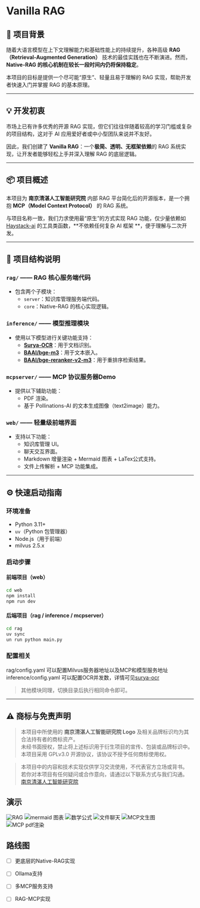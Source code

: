 # Vanilla RAG

## 🌟 项目背景

随着大语言模型在上下文理解能力和基础性能上的持续提升，各种高级 **RAG（Retrieval-Augmented Generation）** 技术的最佳实践也在不断演进。然而，
**Native-RAG 的核心机制在较长一段时间内仍将保持稳定**。

本项目的目标是提供一个尽可能“原生”、轻量且易于理解的 RAG 实现，帮助开发者快速入门并掌握 RAG 的基本原理。

---

## 💡 开发初衷

市场上已有许多优秀的开源 RAG 实现，但它们往往伴随着较高的学习门槛或复杂的项目结构，这对于 AI 应用爱好者或中小型团队来说并不友好。

因此，我们创建了 **Vanilla RAG**：一个**极简、透明、无框架依赖**的 RAG 系统实现，让开发者能够轻松上手并深入理解 RAG 的底层逻辑。

---

## 📦 项目概述

本项目为 **南京清湛人工智能研究院** 内部 RAG 平台简化后的开源版本，是一个拥抱 **MCP（Model Context Protocol）** 的 RAG 系统。

与项目名称一致，我们力求使用最“原生”的方式实现 RAG
功能，仅少量依赖如 [Haystack-ai](https://github.com/deepset-ai/haystack) 的工具类函数，**不依赖任何复杂 AI 框架
**，便于理解与二次开发。

---

## 🧱 项目结构说明

### `rag/` —— RAG 核心服务端代码

- 包含两个子模块：
    - `server`：知识库管理服务端代码。
    - `core`：Native-RAG 的核心实现逻辑。

### `inference/` —— 模型推理模块

- 使用以下模型进行关键功能支持：
    - **[Surya-OCR](https://github.com/VikParuchuri/surya)**：用于文档识别。
    - **[BAAI/bge-m3](https://huggingface.co/BAAI/bge-m3)**：用于文本嵌入。
    - **[BAAI/bge-reranker-v2-m3](https://huggingface.co/BAAI/bge-reranker-v2-m3)**：用于重排序检索结果。

### `mcpserver/` —— MCP 协议服务器Demo

- 提供以下辅助功能：
    - PDF 渲染。
    - 基于 Pollinations-AI 的文本生成图像（text2image）能力。

### `web/` —— 轻量级前端界面

- 支持以下功能：
    - 知识库管理 UI。
    - 聊天交互界面。
    - Markdown 增量渲染 + Mermaid 图表 + LaTex公式支持。
    - 文件上传解析 + MCP 功能集成。

---

## ⚙️ 快速启动指南

### 环境准备

- Python 3.11+
- `uv`（Python 包管理器）
- Node.js（用于前端）
- milvus 2.5.x

### 启动步骤

#### 前端项目（web）

```bash
cd web
npm install
npm run dev
```

#### 后端项目（rag / inference / mcpserver）

```bash
cd rag
uv sync
un run python main.py
```

### 配置相关

rag/config.yaml 可以配置Milvus服务器地址以及MCP和模型服务地址
inference/config.yaml 可以配置OCR并发数，详情可见[surya-ocr](https://github.com/VikParuchuri/surya)


> 其他模块同理，切换目录后执行相同命令即可。

---

## ⚠️ 商标与免责声明

> 本项目中所使用的 **南京清湛人工智能研究院 Logo** 及相关品牌标识均为其合法持有者的商标资产。  
> 未经书面授权，禁止将上述标识用于衍生项目的宣传、包装或品牌标识中。  
> 本项目采用 GPLv3.0 开源协议，该协议不授予任何商标使用权。

> 本项目中的内容和技术实现仅供学习交流使用，不代表官方立场或背书。
> 若你对本项目有任何疑问或合作意向，请通过以下联系方式与我们沟通。
> [南京清湛人工智能研究院](https://tsingzhan.com/)

## 演示

![RAG](./assets/RAG.png)
![mermaid 图表](./assets/mermaid.png)
![数学公式](./assets/laTex.png)
![文件聊天](./assets/file-chat.png)
![MCP文生图](./assets/MCP-text2image.png)
![MCP pdf渲染](./assets/MCP-pdf.png)

## 路线图

- [ ] 更底层的Native-RAG实现
- [ ] Ollama支持
- [ ] 多MCP服务支持
- [ ] RAG-MCP实现


